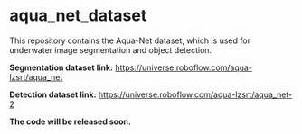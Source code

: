 # aqua_net_dataset
This repository contains the Aqua-Net dataset, which is used for underwater image segmentation and object detection.

**Segmentation dataset link:**
https://universe.roboflow.com/aqua-lzsrt/aqua_net

**Detection dataset link:**
https://universe.roboflow.com/aqua-lzsrt/aqua_net-2

**The code will be released soon.**

